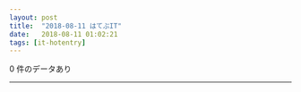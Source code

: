 ```yaml
---
layout: post
title:  "2018-08-11 はてぶIT"
date:   2018-08-11 01:02:21
tags: [it-hotentry]
---
```

0 件のデータあり

<hr>
